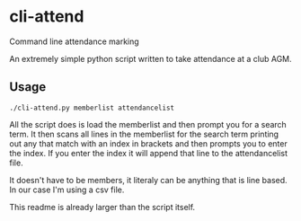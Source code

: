 # cli-attend
Command line attendance marking

An extremely simple python script written to take attendance at a club AGM.

## Usage
`./cli-attend.py memberlist attendancelist`

All the script does is load the memberlist and then prompt you for a search term.  It then
scans all lines in the memberlist for the search term printing out any that match with an
index in brackets and then prompts you to enter the index.  If you enter the index it will append
that line to the attendancelist file.

It doesn't have to be members, it literaly can be anything that is line based.  In our case 
I'm using a csv file.

This readme is already larger than the script itself.


